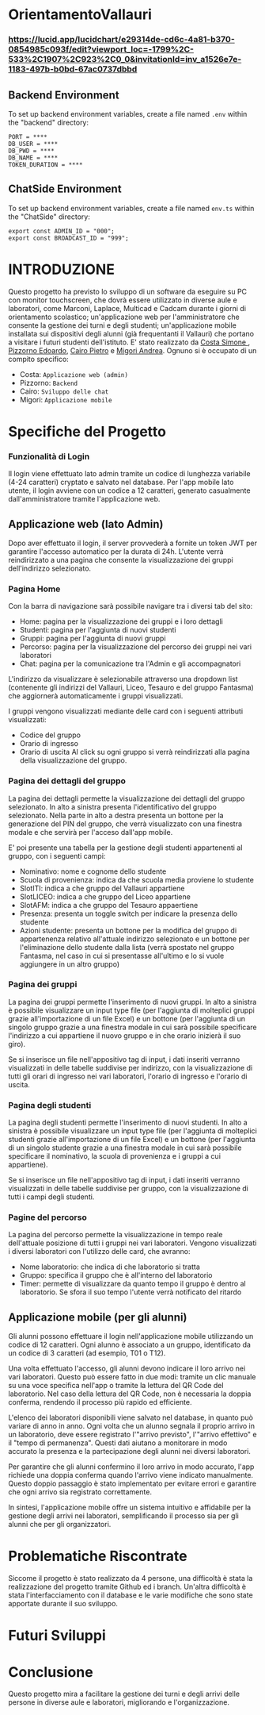 # OrientamentoVallauri
### https://lucid.app/lucidchart/e29314de-cd6c-4a81-b370-0854985c093f/edit?viewport_loc=-1799%2C-533%2C1907%2C923%2C0_0&invitationId=inv_a1526e7e-1183-497b-b0bd-67ac0737dbbd

## Backend Environment

To set up backend environment variables, create a file named `.env` within the "backend" directory:

```plaintext
PORT = ****
DB_USER = ****
DB_PWD = ****
DB_NAME = ****
TOKEN_DURATION = ****
```

## ChatSide Environment

To set up backend environment variables, create a file named `env.ts` within the "ChatSide" directory:

```plaintext
export const ADMIN_ID = "000";
export const BROADCAST_ID = "999";
```

# INTRODUZIONE
Questo progetto ha previsto lo sviluppo di un software da eseguire su PC con monitor touchscreen, che dovrà essere utilizzato in diverse aule e laboratori, come Marconi, Laplace, Multicad e Cadcam durante i giorni di orientamento scolastico; un'applicazione web per l'amministratore che consente la gestione dei turni e degli studenti; un'applicazione mobile installata sui dispositivi degli alunni (già frequentanti il Vallauri) che portano a visitare i futuri studenti dell'istituto.
E' stato realizzato da [Costa Simone ](https://github.com/Costa-Simone), [Pizzorno Edoardo](https://github.com/EdoardoPizzorno), [Cairo Pietro](https://github.com/pieCairo) e [Migori Andrea](https://github.com/migoriA).
Ognuno si è occupato di un compito specifico: 
- Costa: ```Applicazione web (admin)```
- Pizzorno: ```Backend```
- Cairo: ```Sviluppo delle chat```
- Migori: ```Applicazione mobile```

# Specifiche del Progetto
### Funzionalità di Login
Il login viene effettuato lato admin tramite un codice di lunghezza variabile (4-24 caratteri) cryptato e salvato nel database.
Per l'app mobile lato utente, il login avviene con un codice a 12 caratteri, generato casualmente dall'amministratore tramite l'applicazione web.

## Applicazione web (lato Admin)
Dopo aver effettuato il login, il server provvederà a fornite un token JWT per garantire l'accesso automatico per la durata di 24h.
L'utente verrà reindirizzato a una pagina che consente la visualizzazione dei gruppi dell'indirizzo selezionato.

### Pagina Home
Con la barra di navigazione sarà possibile navigare tra i diversi tab del sito:
- Home: pagina per la visualizzazione dei gruppi e i loro dettagli
- Studenti: pagina per l'aggiunta di nuovi studenti
- Gruppi: pagina per l'aggiunta di nuovi gruppi
- Percorso: pagina per la visualizzazione del percorso dei gruppi nei vari laboratori
- Chat: pagina per la comunicazione tra l'Admin e gli accompagnatori

L'indirizzo da visualizzare è selezionabile attraverso una dropdown list (contenente gli indirizzi del Vallauri, Liceo, Tesauro e del gruppo Fantasma) che aggiornerà automaticamente i gruppi visualizzati.

I gruppi vengono visualizzati mediante delle card con i seguenti attributi visualizzati:
- Codice del gruppo
- Orario di ingresso
- Orario di uscita
Al click su ogni gruppo si verrà reindirizzati alla pagina della visualizzazione del gruppo.

### Pagina dei dettagli del gruppo
La pagina dei dettagli permette la visualizzazione dei dettagli del gruppo selezionato.
In alto a sinistra presenta l'identificativo del gruppo selezionato.
Nella parte in alto a destra presenta un bottone per la generazione del PIN del gruppo, che verrà visualizzato con una finestra modale e che servirà per l'acceso dall'app mobile.

E' poi presente una tabella per la gestione degli studenti appartenenti al gruppo, con i seguenti campi:
- Nominativo: nome e cognome dello studente
- Scuola di provenienza: indica da che scuola media proviene lo studente
- SlotITI: indica a che gruppo del Vallauri appartiene
- SlotLICEO: indica a che gruppo del Liceo appartiene
- SlotAFM: indica a che gruppo del Tesauro appaertiene
- Presenza: presenta un toggle switch per indicare la presenza dello studente
- Azioni studente: presenta un bottone per la modifica del gruppo di appartenenza relativo all'attuale indirizzo selezionato e un bottone per l'eliminazione dello studente dalla lista (verrà spostato nel gruppo Fantasma, nel caso in cui si presentasse all'ultimo e lo si vuole aggiungere in un altro gruppo)

### Pagina dei gruppi
La pagina dei gruppi permette l'inserimento di nuovi gruppi.
In alto a sinistra è possibile visualizzare un input type file (per l'aggiunta di molteplici gruppi grazie all'importazione di un file Excel) e un bottone (per l'aggiunta di un singolo gruppo grazie a una finestra modale in cui sarà possibile specificare l'indirizzo a cui appartiene il nuovo gruppo e in che orario inizierà il suo giro).

Se si inserisce un file nell'appositivo tag di input, i dati inseriti verranno visualizzati in delle tabelle suddivise per indirizzo, con la visualizzazione di tutti gli orari di ingresso nei vari laboratori, l'orario di ingresso e l'orario di uscita.

### Pagina degli studenti
La pagina degli studenti permette l'inserimento di nuovi studenti.
In alto a sinistra è possibile visualizzare un input type file (per l'aggiunta di molteplici studenti grazie all'importazione di un file Excel) e un bottone (per l'aggiunta di un singolo studente grazie a una finestra modale in cui sarà possibile specificare il nominativo, la scuola di provenienza e i gruppi a cui appartiene).

Se si inserisce un file nell'appositivo tag di input, i dati inseriti verranno visualizzati in delle tabelle suddivise per gruppo, con la visualizzazione di tutti i campi degli studenti.

### Pagine del percorso
La pagina del percorso permette la visualizzazione in tempo reale dell'attuale posizione di tutti i gruppi nei vari laboratori.
Vengono visualizzati i diversi laboratori con l'utilizzo delle card, che avranno:
- Nome laboratorio: che indica di che laboratorio si tratta
- Gruppo: specifica il gruppo che è all'interno del laboratorio
- Timer: permette di visualizzare da quanto tempo il gruppo è dentro al laboratorio. Se sfora il suo tempo l'utente verrà notificato del ritardo

## Applicazione mobile (per gli alunni)
Gli alunni possono effettuare il login nell'applicazione mobile utilizzando un codice di 12 caratteri. Ogni alunno è associato a un gruppo, identificato da un codice di 3 caratteri (ad esempio, T01 o T12).

Una volta effettuato l'accesso, gli alunni devono indicare il loro arrivo nei vari laboratori. Questo può essere fatto in due modi: tramite un clic manuale su una voce specifica nell'app o tramite la lettura del QR Code del laboratorio. Nel caso della lettura del QR Code, non è necessaria la doppia conferma, rendendo il processo più rapido ed efficiente.

L'elenco dei laboratori disponibili viene salvato nel database, in quanto può variare di anno in anno. Ogni volta che un alunno segnala il proprio arrivo in un laboratorio, deve essere registrato l'"arrivo previsto", l'"arrivo effettivo" e il "tempo di permanenza". Questi dati aiutano a monitorare in modo accurato la presenza e la partecipazione degli alunni nei diversi laboratori.

Per garantire che gli alunni confermino il loro arrivo in modo accurato, l'app richiede una doppia conferma quando l'arrivo viene indicato manualmente. Questo doppio passaggio è stato implementato per evitare errori e garantire che ogni arrivo sia registrato correttamente.

In sintesi, l'applicazione mobile offre un sistema intuitivo e affidabile per la gestione degli arrivi nei laboratori, semplificando il processo sia per gli alunni che per gli organizzatori.

# Problematiche Riscontrate
Siccome il progetto è stato realizzato da 4 persone, una difficoltà è stata la realizzazione del progetto tramite Github ed i branch.
Un'altra difficoltà è stata l'interfacciamento con il database e le varie modifiche che sono state apportate durante il suo sviluppo.

# Futuri Sviluppi

# Conclusione
Questo progetto mira a facilitare la gestione dei turni e degli arrivi delle persone in diverse aule e laboratori, migliorando e l'organizzazione.
